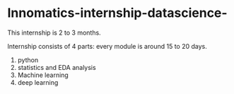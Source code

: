 # Innomatics-internship-datascience- 

This internship is 2 to 3 months.


Internship consists of 4 parts: every module is around 15 to 20 days.

1. python 
2. statistics and EDA analysis
3. Machine learning
4. deep learning
